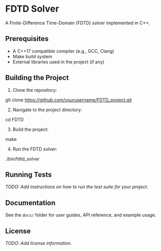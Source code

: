 # FDTD Solver

A Finite-Difference Time-Domain (FDTD) solver implemented in C++.

## Prerequisites

* A C++17 compatible compiler (e.g., GCC, Clang)
* Make build system
* External libraries used in the project (if any)

## Building the Project

1. Clone the repository:

git clone https://github.com/yourusername/FDTD_project.git


2. Navigate to the project directory:

cd FDTD


3. Build the project:

make


4. Run the FDTD solver:

./bin/fdtd_solver


## Running Tests

_TODO: Add instructions on how to run the test suite for your project._

## Documentation

See the `docs/` folder for user guides, API reference, and example usage.

## License

_TODO: Add license information._

